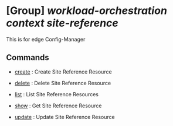 # [Group] _workload-orchestration context site-reference_

This is for edge Config-Manager

## Commands

- [create](/Commands/workload-orchestration/context/site-reference/_create.md)
: Create Site Reference Resource

- [delete](/Commands/workload-orchestration/context/site-reference/_delete.md)
: Delete Site Reference Resource

- [list](/Commands/workload-orchestration/context/site-reference/_list.md)
: List Site Reference Resources

- [show](/Commands/workload-orchestration/context/site-reference/_show.md)
: Get Site Reference Resource

- [update](/Commands/workload-orchestration/context/site-reference/_update.md)
: Update Site Reference Resource
